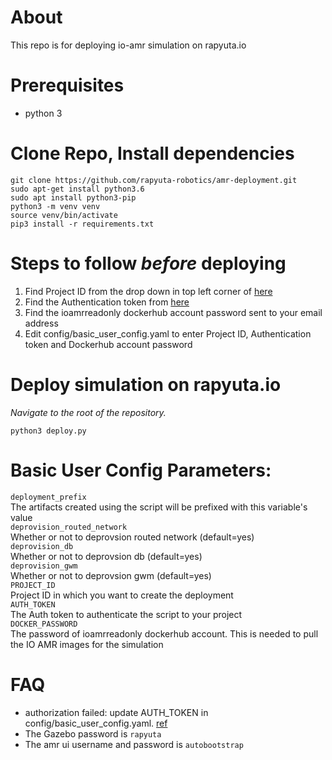 # About
This repo is for deploying io-amr simulation on rapyuta.io 

# Prerequisites
- python 3

# Clone Repo, Install dependencies
```
git clone https://github.com/rapyuta-robotics/amr-deployment.git
sudo apt-get install python3.6
sudo apt install python3-pip
python3 -m venv venv
source venv/bin/activate
pip3 install -r requirements.txt
```

# Steps to follow *before* deploying
1. Find Project ID from the drop down in top left corner of [here](https://console.rapyuta.io)
2. Find the Authentication token from [here](https://auth.rapyuta.io/authToken/)
3. Find the ioamrreadonly dockerhub account password sent to your email address
4. Edit config/basic_user_config.yaml to enter Project ID, Authentication token and Dockerhub account password

# Deploy simulation on rapyuta.io

*Navigate to the root of the repository.* 
```
python3 deploy.py
```

# Basic User Config Parameters:
```deployment_prefix```\
The artifacts created using the script will be prefixed with this variable's value\
```deprovision_routed_network```\
Whether or not to deprovsion routed network (default=yes)\
```deprovision_db```\
Whether or not to deprovsion db (default=yes)\
```deprovision_gwm```\
Whether or not to deprovsion gwm (default=yes)\
```PROJECT_ID```\
Project ID in which you want to create the deployment\
```AUTH_TOKEN```\
The Auth token to authenticate the script to your project\
```DOCKER_PASSWORD```\
The password of ioamrreadonly dockerhub account. This is needed to pull the IO AMR images for the simulation

# FAQ
- authorization failed: update AUTH_TOKEN in config/basic_user_config.yaml. [ref](https://userdocs.rapyuta.io/3_how-tos/35_tooling_and_debugging/rapyuta-io-python-sdk/#auth-token)
- The Gazebo password is `rapyuta`
- The amr ui username and password is `autobootstrap`